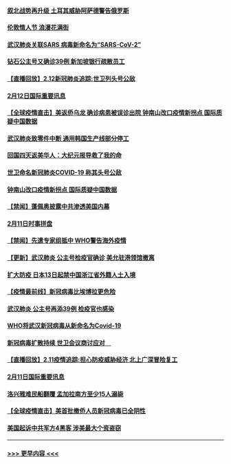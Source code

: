 #### [叙北战势再升级 土耳其威胁阿萨德警告俄罗斯](../pages/prog202/a102775904.md?t=02130755) 
#### [伦敦情人节 浪漫花满街](../pages/prog202/a102775786.md?t=02130755) 
#### [武汉肺炎关联SARS 病毒新命名为“SARS-CoV-2”](../pages/prog202/a102775719.md?t=02130755) 
#### [钻石公主号又确诊39例 新加坡银行疏散员工](../pages/prog202/a102775691.md?t=02130755) 
#### [【直播回放】2.12新冠肺炎追踪:世卫列头号公敌](../pages/prog202/a102775541.md?t=02130755) 
#### [2月12日国际重要讯息](../pages/prog202/a102775437.md?t=02130755) 
#### [【全球疫情直击】美返侨乌龙 确诊病患被误诊出院 钟南山改口疫情新拐点 国际质疑中国数据](../pages/prog202/a102775378.md?t=02130755) 
#### [武汉肺炎致零件中断 通用韩国生产线部分停工](../pages/prog202/a102775365.md?t=02130755) 
#### [回国四天返美华人：大纪元报导救了我的命](../pages/prog202/a102775342.md?t=02130755) 
#### [世卫命名新冠肺炎COVID-19 称其头号公敌](../pages/prog202/a102775196.md?t=02130755) 
#### [钟南山改口疫情新拐点 国际质疑中国数据](../pages/prog202/a102775178.md?t=02130755) 
#### [【禁闻】蓬佩奥披露中共渗透美国内幕](../pages/prog202/a102775129.md?t=02130755) 
#### [2月11日时事拼盘](../pages/prog202/a102775140.md?t=02130755) 
#### [【禁闻】先遣专家组抵中 WHO警告海外疫情](../pages/prog202/a102775112.md?t=02130755) 
#### [【更新】武汉肺炎 公主号检疫官确诊 美允驻港领馆撤离](../pages/prog202/a102770740.md?t=02130755) 
#### [扩大防疫 日本13日起禁中国浙江省外籍人士入境](../pages/prog202/a102775051.md?t=02130755) 
#### [【疫情最前线】新冠病毒比埃博拉更危险](../pages/prog202/a102775043.md?t=02130755) 
#### [武汉肺炎 公主号再添39例 检疫官也感染](../pages/prog202/a102775031.md?t=02130755) 
#### [WHO将武汉新冠病毒从新命名为Covid-19](../pages/prog202/a102774891.md?t=02130755) 
#### [新冠病毒扩散持续 世卫会议商讨应对　](../pages/prog202/a102774850.md?t=02130755) 
#### [【直播回放】2.11疫情追踪:担心防疫威胁经济 北上广深冒险复工](../pages/prog202/a102774741.md?t=02130755) 
#### [2月11日国际重要讯息](../pages/prog202/a102774621.md?t=02130755) 
#### [洛兴雅难民船翻覆 孟加拉南方至少15人溺毙](../pages/prog202/a102774586.md?t=02130755) 
#### [【全球疫情直击】美首批撤侨人员新冠病毒已全阴性](../pages/prog202/a102774523.md?t=02130755) 
#### [美国起诉中共军方4黑客 涉美最大个资盗窃](../pages/prog202/a102774508.md?t=02130755) 

----
#### [ >>> 更早内容 <<< ](../indexes/prog202-earlier.md)
